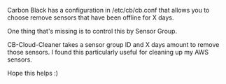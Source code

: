 Carbon Black has a configuration in /etc/cb/cb.conf that allows you to choose remove sensors that have been offline for X days.  

One thing that's missing is to control this by Sensor Group.  

CB-Cloud-Cleaner takes a sensor group ID and X days amount to remove those sensors.
I found this particularly useful for cleaning up my AWS sensors.

Hope this helps :)